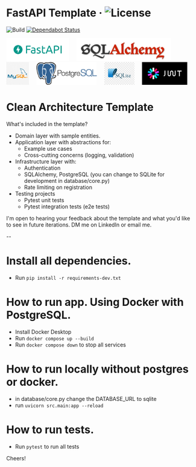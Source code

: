 # FastAPI Template · ![License](https://img.shields.io/badge/license-MIT-blue.svg)
![Build](https://github.com/agarciagaray/FastAPI-CA-Template/tree/main/.github/workflows/badge.svg) 
[![Dependabot Status](https://img.shields.io/badge/Dependabot-active-brightgreen.svg)](https://dependabot.com)

<div>
<img src="assets/fastapi-logo.png" alt="FastAPI Logo" height="60" /> &nbsp; &nbsp;
<img src="assets/sql-alchemy.png" alt="SQLAlchemy Logo" height="60" /> &nbsp; &nbsp;
<img src="assets/mysql-logo.png" alt="MySQL Logo" height="60" /> &nbsp; &nbsp;
<img src="assets/postgres.png" alt="PostgreSQL Logo" height="60" /> &nbsp; &nbsp;
<img src="assets/sqlite-logo.png" alt="SQLite Logo" height="60" /> &nbsp; &nbsp;
<img src="assets/jwt-logo.png" alt="JWT Logo" height="60" />
</div>

# Clean Architecture Template

What's included in the template?

- Domain layer with sample entities.
- Application layer with abstractions for:
  - Example use cases
  - Cross-cutting concerns (logging, validation)
- Infrastructure layer with:
  - Authentication
  - SQLAlchemy, PostgreSQL (you can change to SQLite for development in database/core.py)
  - Rate limiting on registration
- Testing projects
  - Pytest unit tests
  - Pytest integration tests (e2e tests)

I'm open to hearing your feedback about the template and what you'd like to see in future iterations. DM me on LinkedIn or email me.

--

# Install all dependencies.
- Run `pip install -r requirements-dev.txt`

# How to run app. Using Docker with PostgreSQL.
- Install Docker Desktop
- Run `docker compose up --build`
- Run `docker compose down` to stop all services

# How to run locally without postgres or docker.
- in database/core.py change the DATABASE_URL to sqlite
- run `uvicorn src.main:app --reload`

# How to run tests.
- Run `pytest` to run all tests


Cheers!
